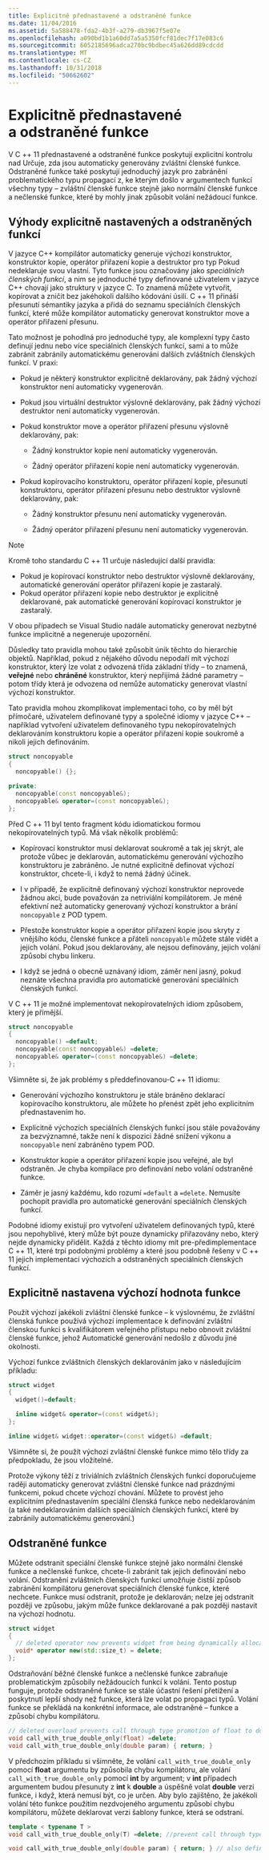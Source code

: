 ```yaml
---
title: Explicitně přednastavené a odstraněné funkce
ms.date: 11/04/2016
ms.assetid: 5a588478-fda2-4b3f-a279-db3967f5e07e
ms.openlocfilehash: a090bd1b1a60dd7a5a5350fcf81dec7f17e083c6
ms.sourcegitcommit: 6052185696adca270bc9bdbec45a626dd89cdcdd
ms.translationtype: MT
ms.contentlocale: cs-CZ
ms.lasthandoff: 10/31/2018
ms.locfileid: "50662602"
---
```

# <a name="explicitly-defaulted-and-deleted-functions"></a>Explicitně přednastavené a odstraněné funkce

V C ++ 11 přednastavené a odstraněné funkce poskytují explicitní kontrolu nad Určuje, zda jsou automaticky generovány zvláštní členské funkce. Odstraněné funkce také poskytují jednoduchý jazyk pro zabránění problematického typu propagací z, ke kterým došlo v argumentech funkcí všechny typy – zvláštní členské funkce stejně jako normální členské funkce a nečlenské funkce, které by mohly jinak způsobit volání nežádoucí funkce.

## <a name="benefits-of-explicitly-defaulted-and-deleted-functions"></a>Výhody explicitně nastavených a odstraněných funkcí

V jazyce C++ kompilátor automaticky generuje výchozí konstruktor, konstruktor kopie, operátor přiřazení kopie a destruktor pro typ Pokud nedeklaruje svou vlastní. Tyto funkce jsou označovány jako *speciálních členských funkcí*, a nim se jednoduché typy definované uživatelem v jazyce C++ chovají jako struktury v jazyce C. To znamená můžete vytvořit, kopírovat a zničit bez jakéhokoli dalšího kódování úsilí. C ++ 11 přináší přesunutí sémantiky jazyka a přidá do seznamu speciálních členských funkcí, které může kompilátor automaticky generovat konstruktor move a operátor přiřazení přesunu.

Tato možnost je pohodlná pro jednoduché typy, ale komplexní typy často definují jednu nebo více speciálních členských funkcí, sami a to může zabránit zabránily automatickému generování dalších zvláštních členských funkcí. V praxi:

- Pokud je některý konstruktor explicitně deklarovány, pak žádný výchozí konstruktor není automaticky vygenerován.

- Pokud jsou virtuální destruktor výslovně deklarovány, pak žádný výchozí destruktor není automaticky vygenerován.

- Pokud konstruktor move a operátor přiřazení přesunu výslovně deklarovány, pak:

   - Žádný konstruktor kopie není automaticky vygenerován.

   - Žádný operátor přiřazení kopie není automaticky vygenerován.

- Pokud kopírovacího konstruktoru, operátor přiřazení kopie, přesunutí konstruktoru, operátor přiřazení přesunu nebo destruktor výslovně deklarovány, pak:

   - Žádný konstruktor přesunu není automaticky vygenerován.

   - Žádný operátor přiřazení přesunu není automaticky vygenerován.

> [!NOTE]
>  Kromě toho standardu C ++ 11 určuje následující další pravidla:
>
> - Pokud je kopírovací konstruktor nebo destruktor výslovně deklarovány, automatické generování operátor přiřazení kopie je zastaralý.
> - Pokud operátor přiřazení kopie nebo destruktor je explicitně deklarované, pak automatické generování kopírovací konstruktor je zastaralý.
>
>  V obou případech se Visual Studio nadále automaticky generovat nezbytné funkce implicitně a negeneruje upozornění.

Důsledky tato pravidla mohou také způsobit únik těchto do hierarchie objektů. Například, pokud z nějakého důvodu nepodaří mít výchozí konstruktor, který lze volat z odvozená třída základní třídy – to znamená, **veřejné** nebo **chráněné** konstruktor, který nepřijímá žádné parametry – potom třídy která je odvozena od nemůže automaticky generovat vlastní výchozí konstruktor.

Tato pravidla mohou zkomplikovat implementaci toho, co by měl být přímočaré, uživatelem definované typy a společné idiomy v jazyce C++ – například vytvoření uživatelem definovaného typu nekopírovatelných deklarováním konstruktoru kopie a operátor přiřazení kopie soukromě a nikoli jejich definováním.

```cpp
struct noncopyable
{
  noncopyable() {};

private:
  noncopyable(const noncopyable&);
  noncopyable& operator=(const noncopyable&);
};
```

Před C ++ 11 byl tento fragment kódu idiomatickou formou nekopírovatelných typů. Má však několik problémů:

- Kopírovací konstruktor musí deklarovat soukromě a tak jej skrýt, ale protože vůbec je deklarován, automatickému generování výchozího konstruktoru je zabráněno. Je nutné explicitně definovat výchozí konstruktor, chcete-li, i když to nemá žádný účinek.

- I v případě, že explicitně definovaný výchozí konstruktor neprovede žádnou akci, bude považován za netriviální kompilátorem. Je méně efektivní než automaticky generovaný výchozí konstruktor a brání `noncopyable` z POD typem.

- Přestože konstruktor kopie a operátor přiřazení kopie jsou skryty z vnějšího kódu, členské funkce a přáteli `noncopyable` můžete stále vidět a jejich volání. Pokud jsou deklarovány, ale nejsou definovány, jejich volání způsobí chybu linkeru.

- I když se jedná o obecně uznávaný idiom, záměr není jasný, pokud neznáte všechna pravidla pro automatické generování speciálních členských funkcí.

V C ++ 11 je možné implementovat nekopírovatelných idiom způsobem, který je přímější.

```cpp
struct noncopyable
{
  noncopyable() =default;
  noncopyable(const noncopyable&) =delete;
  noncopyable& operator=(const noncopyable&) =delete;
};
```

Všimněte si, že jak problémy s předdefinovanou-C ++ 11 idiomu:

- Generování výchozího konstruktoru je stále bráněno deklarací kopírovacího konstruktoru, ale můžete ho přenést zpět jeho explicitním přednastavením ho.

- Explicitně výchozích speciálních členských funkcí jsou stále považovány za bezvýznamné, takže není k dispozici žádné snížení výkonu a `noncopyable` není zabráněno typem POD.

- Konstruktor kopie a operátor přiřazení kopie jsou veřejné, ale byl odstraněn. Je chyba kompilace pro definování nebo volání odstraněné funkce.

- Záměr je jasný každému, kdo rozumí `=default` a `=delete`. Nemusíte pochopit pravidla pro automatické generování speciálních členských funkcí.

Podobné idiomy existují pro vytvoření uživatelem definovaných typů, které jsou nepohyblivé, který může být pouze dynamicky přiřazovány nebo, který nejde dynamicky přidělit. Každá z těchto idiomy mít pre-předimplementace C ++ 11, které trpí podobnými problémy a které jsou podobně řešeny v C ++ 11 jejich implementací výchozích a odstraněných speciálních členských funkcí.

## <a name="explicitly-defaulted-functions"></a>Explicitně nastavena výchozí hodnota funkce

Použít výchozí jakékoli zvláštní členské funkce – k výslovnému, že zvláštní členská funkce používá výchozí implementace k definování zvláštní členskou funkci s kvalifikátorem veřejného přístupu nebo obnovit zvláštní členské funkce, jehož Automatické generování nedošlo z důvodu jiné okolnosti.

Výchozí funkce zvláštních členských deklarováním jako v následujícím příkladu:

```cpp
struct widget
{
  widget()=default;

  inline widget& operator=(const widget&);
};

inline widget& widget::operator=(const widget&) =default;
```

Všimněte si, že použít výchozí zvláštní členské funkce mimo tělo třídy za předpokladu, že jsou vložitelné.

Protože výkony těží z triviálních zvláštních členských funkcí doporučujeme raději automaticky generovat zvláštní členské funkce nad prázdnými funkcemi, pokud chcete výchozí chování. Můžete to provést jeho explicitním přednastavením speciální členská funkce nebo nedeklarováním (a také nedeklarováním dalších speciálních členských funkcí, které by zabránily automatickému generování.)

## <a name="deleted-functions"></a>Odstraněné funkce

Můžete odstranit speciální členské funkce stejně jako normální členské funkce a nečlenské funkce, chcete-li zabránit tak jejich definování nebo volání. Odstranění zvláštních členských funkcí umožňuje čistší způsob zabránění kompilátoru generovat speciálních členské funkce, které nechcete. Funkce musí odstranit, protože je deklarován; nelze jej odstranit později ve způsobu, jakým může funkce deklarované a pak později nastavit na výchozí hodnotu.

```cpp
struct widget
{
  // deleted operator new prevents widget from being dynamically allocated.
  void* operator new(std::size_t) = delete;
};
```

Odstraňování běžné členské funkce a nečlenské funkce zabraňuje problematickým způsobily nežádoucích funkcí k volání. Tento postup funguje, protože odstraněné funkce se stále účastní řešení přetížení a poskytnutí lepší shody než funkce, která lze volat po propagaci typů. Volání funkce se překládá na konkrétní informace, ale odstraněné – funkce a způsobí chybu kompilátoru.

```cpp
// deleted overload prevents call through type promotion of float to double from succeeding.
void call_with_true_double_only(float) =delete;
void call_with_true_double_only(double param) { return; }
```

V předchozím příkladu si všimněte, že volání `call_with_true_double_only` pomocí **float** argumentu by způsobila chybu kompilátoru, ale volání `call_with_true_double_only` pomocí **int** by argument; v **int** případech argumentem budou přesunuty z **int** k **double** a úspěšně volat **double** verzi funkce, i když, která nemusí být, co je určen. Aby bylo zajištěno, že jakékoli volání této funkce použitím nezdvojeného argumentu způsobí chybu kompilátoru, můžete deklarovat verzi šablony funkce, která se odstraní.

```cpp
template < typename T >
void call_with_true_double_only(T) =delete; //prevent call through type promotion of any T to double from succeeding.

void call_with_true_double_only(double param) { return; } // also define for const double, double&, etc. as needed.
```